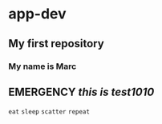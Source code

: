 # app-dev
## My first repository
### My name is Marc
**EMERGENCY**
*this is test1010*
---
`eat`
`sleep`
`scatter`
`repeat`
